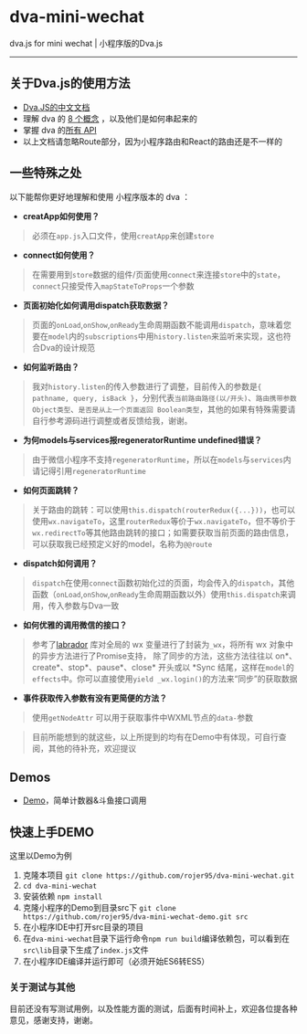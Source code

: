 # dva-mini-wechat
dva.js for mini wechat |  小程序版的Dva.js

---
## 关于Dva.js的使用方法

* [Dva.JS的中文文档](https://github.com/dvajs/dva/blob/master/README_zh-CN.md)
* 理解 dva 的 [8 个概念](https://github.com/dvajs/dva/blob/master/docs/Concepts_zh-CN.md) ，以及他们是如何串起来的
* 掌握 dva 的[所有 API](https://github.com/dvajs/dva/blob/master/docs/API_zh-CN.md)
* 以上文档请忽略Route部分，因为小程序路由和React的路由还是不一样的

## 一些特殊之处

以下能帮你更好地理解和使用 小程序版本的 dva ：

* **creatApp如何使用？** 
> 必须在`app.js`入口文件，使用`creatApp`来创建`store`
    
* **connect如何使用？** 
> 在需要用到`store`数据的组件/页面使用`connect`来连接`store`中的`state`，`connect`只接受传入`mapStateToProps`一个参数
* **页面初始化如何调用dispatch获取数据？** 
> 页面的`onLoad`,`onShow`,`onReady`生命周期函数不能调用`dispatch`，意味着您要在`model`内的`subscriptions`中用`history.listen`来监听来实现，这也符合Dva的设计规范
* **如何监听路由？** 
> 我对`history.listen`的传入参数进行了调整，目前传入的参数是`{ pathname, query, isBack }`，分别代表`当前路由路径(以/开头)`、`路由携带参数 Object类型`、`是否是从上一个页面返回 Boolean类型`，其他的如果有特殊需要请自行参考源码进行调整或者反馈给我，谢谢。
* **为何models与services报regeneratorRuntime undefined错误？** 
> 由于微信小程序不支持`regeneratorRuntime`，所以在`models`与`services`内请记得引用`regeneratorRuntime`
* **如何页面跳转？** 
> 关于路由的跳转：可以使用`this.dispatch(routerRedux({...}))`，也可以使用`wx.navigateTo`，这里`routerRedux`等价于`wx.navigateTo`，但不等价于`wx.redirectTo`等其他路由跳转的接口；如需要获取当前页面的路由信息，可以获取我已经预定义好的model，名称为`@@route`
* **dispatch如何调用？** 
> `dispatch`在使用`connect`函数初始化过的页面，均会传入的`dispatch`，其他函数（`onLoad`,`onShow`,`onReady`生命周期函数以外）使用`this.dispatch`来调用，传入参数与Dva一致
* **如何优雅的调用微信的接口？** 
> 参考了[labrador](https://github.com/maichong/labrador) 库对全局的 wx 变量进行了封装为`_wx`，将所有 wx 对象中的异步方法进行了Promise支持， 除了同步的方法，这些方法往往以 on*、create*、stop*、pause*、close* 开头或以 *Sync 结尾，这样在`model`的`effects`中。你可以直接使用`yield _wx.login()`的方法来“同步”的获取数据
* **事件获取传入参数有没有更简便的方法？** 
> 使用`getNodeAttr` 可以用于获取事件中WXML节点的`data-`参数

> 目前所能想到的就这些，以上所提到的均有在Demo中有体现，可自行查阅，其他的待补充，欢迎提议



## Demos

* [Demo](https://github.com/rojer95/dva-mini-wechat-demo)，简单计数器&斗鱼接口调用


## 快速上手DEMO

这里以Demo为例

1. 克隆本项目 `git clone https://github.com/rojer95/dva-mini-wechat.git`
2. `cd dva-mini-wechat`
3. 安装依赖 `npm install`
4. 克隆小程序的Demo到目录src下 `git clone https://github.com/rojer95/dva-mini-wechat-demo.git src`
5. 在小程序IDE中打开src目录的项目
6. 在`dva-mini-wechat`目录下运行命令`npm run build`编译依赖包，可以看到在`src\lib`目录下生成了`index.js`文件
7. 在小程序IDE编译并运行即可（必须开始ES6转ES5）
 

### 关于测试与其他
目前还没有写测试用例，以及性能方面的测试，后面有时间补上，欢迎各位提各种意见，感谢支持，谢谢。
